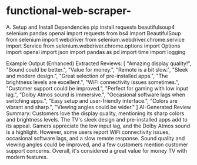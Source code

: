 # functional-web-scraper-
A. Setup and Install Dependencies
pip install requests beautifulsoup4 selenium pandas openai
import requests
from bs4 import BeautifulSoup
from selenium import webdriver
from selenium.webdriver.chrome.service import Service
from selenium.webdriver.chrome.options import Options
import openai
import json
import pandas as pd
import time
import logging

Example Output (Enhanced)
Extracted Reviews:
[
    "Amazing display quality!",
    "Sound could be better.",
    "Value for money.",
    "Remote is a bit slow.",
    "Sleek and modern design.",
    "Great selection of pre-installed apps.",
    "The brightness levels are excellent.",
    "WiFi connectivity issues sometimes.",
    "Customer support could be improved.",
    "Perfect for gaming with low input lag.",
    "Dolby Atmos sound is immersive.",
    "Occasional software lags when switching apps.",
    "Easy setup and user-friendly interface.",
    "Colors are vibrant and sharp.",
    "Viewing angles could be wider."
]
AI-Generated Review Summary:
Customers love the display quality, mentioning its sharp colors and brightness levels. The TV's sleek design and pre-installed apps add to its appeal. Gamers appreciate the low input lag, and the Dolby Atmos sound is a highlight. However, some users report WiFi connectivity issues, occasional software lags, and a slow remote response. Sound quality and viewing angles could be improved, and a few customers mention customer support concerns. Overall, it's considered a great value for money TV with modern features.
